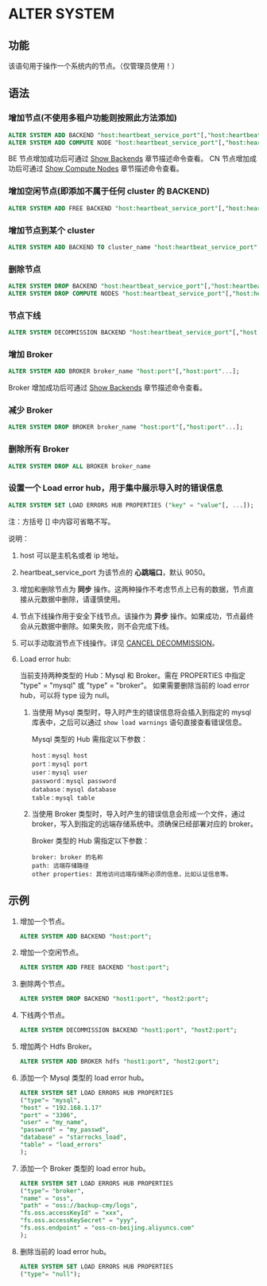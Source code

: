 # ALTER SYSTEM

## 功能

该语句用于操作一个系统内的节点。（仅管理员使用！）

## 语法

### 增加节点(不使用多租户功能则按照此方法添加)

```sql
ALTER SYSTEM ADD BACKEND "host:heartbeat_service_port"[,"host:heartbeat_service_port"...];
ALTER SYSTEM ADD COMPUTE NODE "host:heartbeat_service_port"[,"host:heartbeat_service_port"...];
```

BE 节点增加成功后可通过 [Show Backends](../Administration/SHOW%20BACKENDS.md) 章节描述命令查看。
CN 节点增加成功后可通过 [Show Compute Nodes](../Administration/SHOW%20COMPUTE%20NODES.md) 章节描述命令查看。

### 增加空闲节点(即添加不属于任何 cluster 的 BACKEND)

```sql
ALTER SYSTEM ADD FREE BACKEND "host:heartbeat_service_port"[,"host:heartbeat_service_port"...];
```

### 增加节点到某个 cluster

```sql
ALTER SYSTEM ADD BACKEND TO cluster_name "host:heartbeat_service_port"[,"host:heartbeat_service_port"...];
```

### 删除节点

```sql
ALTER SYSTEM DROP BACKEND "host:heartbeat_service_port"[,"host:heartbeat_service_port"...];
ALTER SYSTEM DROP COMPUTE NODES "host:heartbeat_service_port"[,"host:heartbeat_service_port"...];
```

### 节点下线

```sql
ALTER SYSTEM DECOMMISSION BACKEND "host:heartbeat_service_port"[,"host:heartbeat_service_port"...];
```

### 增加 Broker

```sql
ALTER SYSTEM ADD BROKER broker_name "host:port"[,"host:port"...];
```

Broker 增加成功后可通过 [Show Backends](../Administration/SHOW%20BROKER.md) 章节描述命令查看。

### 减少 Broker

```sql
ALTER SYSTEM DROP BROKER broker_name "host:port"[,"host:port"...];
```

### 删除所有 Broker

```sql
ALTER SYSTEM DROP ALL BROKER broker_name
```

### 设置一个 Load error hub，用于集中展示导入时的错误信息

```sql
ALTER SYSTEM SET LOAD ERRORS HUB PROPERTIES ("key" = "value"[, ...]);
```

注：方括号 [] 中内容可省略不写。

说明：

1. host 可以是主机名或者 ip 地址。
2. heartbeat_service_port 为该节点的 **心跳端口**，默认 9050。
3. 增加和删除节点为 **同步** 操作。这两种操作不考虑节点上已有的数据，节点直接从元数据中删除，请谨慎使用。
4. 节点下线操作用于安全下线节点。该操作为 **异步** 操作。如果成功，节点最终会从元数据中删除。如果失败，则不会完成下线。
5. 可以手动取消节点下线操作。详见 [CANCEL DECOMMISSION](../Administration/CANCEL%20DECOMMISSION.md)。
6. Load error hub:

    当前支持两种类型的 Hub：Mysql 和 Broker。需在 PROPERTIES 中指定 "type" = "mysql" 或 "type" = "broker"。
    如果需要删除当前的 load error hub，可以将 type 设为 null。

    1. 当使用 Mysql 类型时，导入时产生的错误信息将会插入到指定的 mysql 库表中，之后可以通过 `show load warnings` 语句直接查看错误信息。

        Mysql 类型的 Hub 需指定以下参数：

        ```plain text
        host：mysql host
        port：mysql port
        user：mysql user
        password：mysql password
        database：mysql database
        table：mysql table
        ```

    2. 当使用 Broker 类型时，导入时产生的错误信息会形成一个文件，通过 broker，写入到指定的远端存储系统中。须确保已经部署对应的 broker。

        Broker 类型的 Hub 需指定以下参数：

        ```plain text
        broker: broker 的名称
        path: 远端存储路径
        other properties: 其他访问远端存储所必须的信息，比如认证信息等。
        ```

## 示例

1. 增加一个节点。

    ```sql
    ALTER SYSTEM ADD BACKEND "host:port";
    ```

2. 增加一个空闲节点。

    ```sql
    ALTER SYSTEM ADD FREE BACKEND "host:port";
    ```

3. 删除两个节点。

    ```sql
    ALTER SYSTEM DROP BACKEND "host1:port", "host2:port";
    ```

4. 下线两个节点。

    ```sql
    ALTER SYSTEM DECOMMISSION BACKEND "host1:port", "host2:port";
    ```

5. 增加两个 Hdfs Broker。

    ```sql
    ALTER SYSTEM ADD BROKER hdfs "host1:port", "host2:port";
    ```

6. 添加一个 Mysql 类型的 load error hub。

    ```sql
    ALTER SYSTEM SET LOAD ERRORS HUB PROPERTIES
    ("type"= "mysql",
    "host" = "192.168.1.17"
    "port" = "3306",
    "user" = "my_name",
    "password" = "my_passwd",
    "database" = "starrocks_load",
    "table" = "load_errors"
    );
    ```

7. 添加一个 Broker 类型的 load error hub。

    ```sql
    ALTER SYSTEM SET LOAD ERRORS HUB PROPERTIES
    ("type"= "broker",
    "name" = "oss",
    "path" = "oss://backup-cmy/logs",
    "fs.oss.accessKeyId" = "xxx",
    "fs.oss.accessKeySecret" = "yyy",
    "fs.oss.endpoint" = "oss-cn-beijing.aliyuncs.com"
    );
    ```

8. 删除当前的 load error hub。

    ```sql
    ALTER SYSTEM SET LOAD ERRORS HUB PROPERTIES
    ("type"= "null");
    ```
